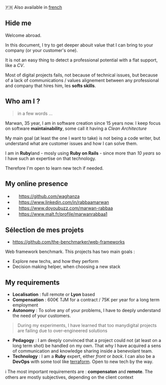 :fr: Also available in [french](about-me.fr.md)

## Hide me

Welcome abroad. 

In this document, I try to get deeper abouit value that I can bring to your company (or your customer's one).

It is not an easy thing to detect a professional potential with a flat support, like a _CV_.

Most of digital projects fails, not because of technical issues, but because of a lack of communications / values alignement between any professional and company that hires him, les **softs skills**.


##  Who am I ? 

> in a few words ...

Marwan, 35 year, I am in software creation since 15 years now. I keep focus on software **maintainability**, some call it having a _Clean Architecture_

My main goal (at least the one I want to take) is not being a code writer, but understand what are customer issues and how I can solve them.

I am in **Ruby**land - mosly using **Ruby on Rails** - since more than _10 years_ so I have such an expertise on that technology.

Therefore I'm open to learn new tech if needed.

## My online presence

- <img width="16" height="16" src="https://skillicons.dev/icons?i=github"> https://github.com/waghanza
- <img width="16" height="16" src="https://skillicons.dev/icons?i=linkedin"> https://www.linkedin.com/in/rabbaamarwan
- <img width="16" height="16" src="https://www.doyoubuzz.com/favicon.ico"> https://www.doyoubuzz.com/marwan-rabbaa
- <img width="16" height="16" src="https://cdn.cookielaw.org/logos/05ac99e5-12b5-453a-9d34-cab6cc8b270a/a2ec2e66-d97f-4e33-bc95-66bed1fa8446/malt_picto_color.png"> https://www.malt.fr/profile/marwanrabbaa1

## Sélection de mes projets

+ https://github.com/the-benchmarker/web-frameworks

Web framework benchmark. This projects has two main goals :

+ Explore new techs, and how they perform
+ Decision making helper, when choosing a new stack

## My requirements

+ **Localisation** : full remote or **Lyon** based
+ **Compensation** : 600€ TJM for a contract / 75K per year for a long term employment
+ **Autonomy** : To solve any of your problems, I have to deeply understand the need of your customers.
> During my experiments, I have learned that too manydigital projects are failing due to over-engineered solutions
- **Pedagogy** : I am deeply convinced that a project could not (at least on a long term shot) be handled on my own. That why I have acquired a sens of communication and knowledge sharing inside a benevolant team.
- **Technology** : I am a **Ruby** expert, either *front* or *back*. I can also be a **DevOps** with some tool like [terraform](https://www.terraform.io). Open to new tech by the way. 


:information_source: The most important requirements are : **compensaton** and **remote**. The others are mostly subjectives, depending on the client context
